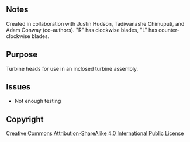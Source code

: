 ## Notes

Created in collaboration with Justin Hudson, Tadiwanashe Chimuputi, and Adam Conway (co-authors).
"R" has clockwise blades, "L" has counter-clockwise blades.

## Purpose

Turbine heads for use in an inclosed turbine assembly.


## Issues

- Not enough testing


## Copyright

[Creative Commons Attribution-ShareAlike 4.0 International Public
License](https://creativecommons.org/licenses/by-sa/4.0/deed.en)
